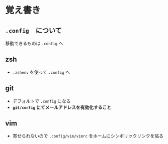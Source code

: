 # 覚え書き

## `.config`　について

移動できるものは `.config` へ

## zsh

- `.zshenv` を使って `.config` へ

## git

- デフォルトで `.config` になる
- **`git/config` にてメールアドレスを有効化すること**

## vim

- 寄せられないので `.config/vim/vimrc` をホームにシンボリックリンクを貼る

